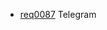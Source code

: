   * [req0087](https://github.com/DomainDrivenArchitecture/ddaRequirement/blob/master/en/requirements/req0087.md) Telegram